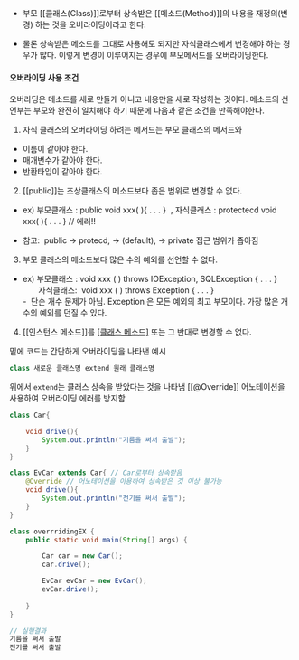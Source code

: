 - 부모 [[클래스(Class)]]로부터 상속받은 [[메소드(Method)]]의 내용을 재정의(변경) 하는 것을 오버라이딩이라고 한다. 

- 물론 상속받은 메소드를 그대로 사용해도 되지만 자식클래스에서 변경해야 하는 경우가 많다. 이렇게 변경이 이루어지는 경우에 부모메서드를 오버라이딩한다.

#### 오버라이딩 사용 조건

오버라딩은 메소드를 새로 만들게 아니고 내용만을 새로 작성하는 것이다.
메소드의 선언부는 부모와 완전히 일치해야 하기 때문에 다음과 같은 조건을 만족해야한다.

1. 자식 클래스의 오버라이딩 하려는 메서드는 부모 클래스의 메서드와

- 이름이 같아야 한다.
- 매개변수가 같아야 한다.
- 반환타입이 같아야 한다.  

2. [[public]]는 조상클래스의 메소드보다 좁은 범위로 변경할 수 없다.  

- ex) 부모클래스 : public void xxx( ){ . . . }  , 자식클래스 : protectecd void xxx( ){ . . . } // 에러!!  

- 참고:  public -> protecd, -> (default), -> private 접근 범위가 좁아짐

3. 부모 클래스의 메소드보다 많은 수의 예외를 선언할 수 없다.  

- ex) 부모클래스 : void xxx ( ) throws IOException, SQLException { . . . }  
        자식클래스:  void xxx ( ) throws Exception { . . . }  
-  단순 개수 문제가 아님. Exception 은 모든 예외의 최고 부모이다. 가장 많은 개수의 예외를 던질 수 있다.  
   
4. [[인스턴스 메소드]]를 [[클래스 메소드]]([[static]]) 또는 그 반대로 변경할 수 없다.  


밑에 코드는 간단하게 오버라이딩을 나타낸 예시

```java
class 새로운 클래스명 extend 원래 클래스명
```
위에서 `extend`는 클래스 상속을 받았다는 것을 나타냄
[[@Override]] 어노테이션을 사용하여 오버라이딩 에러를 방지함

```java
class Car{

    void drive(){
        System.out.println("기름을 써서 출발");
    }
}

class EvCar extends Car{ // Car로부터 상속받음
    @Override // 어노테이션을 이용하여 상속받은 것 이상 불가능
    void drive(){
        System.out.println("전기를 써서 출발");
    }
}

class overrridingEX {
    public static void main(String[] args) {

        Car car = new Car();
        car.drive();

        EvCar evCar = new EvCar();
        evCar.drive();
        
    }
}

// 실행결과
기름을 써서 출발
전기를 써서 출발
```
